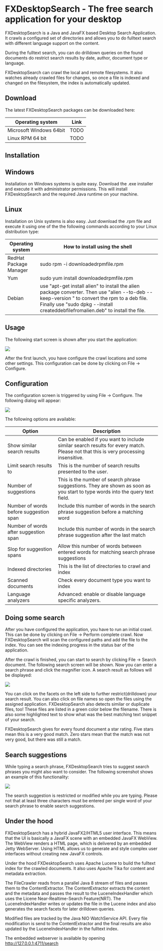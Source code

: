 FXDesktopSearch - The free search application for your desktop
==============================================================

FXDesktopSearch is a Java and JavaFX based Desktop Search Application. It crawls a configured set of directories and allows you to do fulltext search with different language support on the content.

During the fulltext search, you can do drilldown queries on the found documents do restrict search results by date, author, document type or language.

FXDesktopSearch can crawl the local and remote filesystems. It also watches already crawled files for changes, so once a file is indexed and changed on the filesystem, the index is automatically updated.

Download
--------

The latest FXDesktopSearch packages can be downloaded here:

Operating system                  | Link                                                
----------------------------------|-----------------------------------------------------
Microsoft Windows 64bit           | TODO                                                     
Linux RPM 64 bit                  | TODO                                                     


Installation
------------

Windows
-------

Installation on Windows systems is quite easy. Download the .exe installer and execute it with administrator permissions. This will install FXDesktopSearch and the required Java runtime on your machine.

Linux
-----

Installation on Unix systems is also easy. Just download the .rpm file and execute it using one of the the following commands according to your Linux distribution type:

Operating system                 | How to install using the shell                                       
---------------------------------|-----------------------------------------------------
RedHat Package Manager           | sudo rpm -i downloadedrpmfile.rpm
Yum                              | sudo yum install downloadedrpmfile.rpm
Debian                           | use "apt-get install alien" to install the alien package converter. Then use "alien --to-deb --keep-version <downloadedrpmfile>" to convert the rpm to a deb file. Finally use "sudo dpkg --install createddebfilefromalien.deb" to install the file.

Usage
-----

The following start screen is shown after you start the application:

![](https://raw.githubusercontent.com/mirkosertic/FXDesktopSearch/master/documentation/startscreen.png)

After the first launch, you have configure the crawl locations and some other settings. This configuration can be done by clicking on File -> Configure.

Configuration
-------------

The configuration screen is triggered by using File -> Configure. The following dialog will appear:

![](https://raw.githubusercontent.com/mirkosertic/FXDesktopSearch/master/documentation/configuration.png)

The following options are available:

Option                                         | Description                                       
-----------------------------------------------|-------------------------------------------
Show similar search results                    | Can be enabled if you want to include similar search results for every match. Please not that this is very processing insensitive.
Limit search results to                        | This is the number of search results presented to the user.
Number of suggestions                          | This is the number of search phrase suggestions. They are shown as soon as you start to type words into the query text field.
Number of words before suggestion span         | Include this number of words in the search phrase suggestion before a matching word
Number of words after suggestion span          | Include this number of words in the search phrase suggestion after the last match
Slop for suggestion spans                      | Allow this number of words between entered words for matching search phrase suggestions
Indexed directories                            | This is the list of directories to crawl and index
Scanned documents                              | Check every document type you want to index
Language analyzers                             | Advanced: enable or disable language specific analyzers.

Doing some search
-----------------

After you have configured the application, you have to run an initial crawl. This can be done by clicking on File -> Perform complete crawl. Now FXDesktopSearch will scan the configured paths and add the file to the index. You can see the indexing progress in the status bar of the application.

After the crawl is finished, you can start to search by clicking File -> Search document. The following search screen will be shown. Now you can enter a search phrase and click the magnifier icon. A search result as follows will be displayed:

![](https://raw.githubusercontent.com/mirkosertic/FXDesktopSearch/master/documentation/searchresult.png)

You can click on the facets on the left side to further restrict(drilldown) your search result. You can also click on file names so open the files using the assigned application. FXDesktopSearch also detects similar or duplicate files, too! These files are listed in a green color below the filename. There is also some highlighted text to show what was the best matching text snippet of your search.

FXDesktopSearch gives for every found document a star rating. Five stars mean this is a very good match. Zero stars mean that the match was not very good, but there was still a match.

Search suggestions
------------------

While typing a search phrase, FXDesktopSearch tries to suggest search phrases you might also want to consider. The following screenshot shows an example of this functionality:

![](https://raw.githubusercontent.com/mirkosertic/FXDesktopSearch/master/documentation/searchsuggestion.png)

The search suggestion is restricted or modified while you are typing. Please not that at least three characters must be entered per single word of your search phrase to enable search suggestions.

Under the hood
--------------

FXDesktopSearch has a hybrid JavaFX2/HTML5 user interface. This means that the UI is basically a JavaFX scene with an embedded JavaFX WebView. The WebView renders a HTML page,
which is delivered by an embedded Jetty WebServer. Using HTML allows us to generate and style complex user interfaces without creating new JavaFX controls.

Under the hood FXDesktopSearch uses Apache Lucene to build the fulltext index for the crawled documents. It also uses Apache Tika for content and metadata extraction.

The FileCrawler reads from a parallel Java 8 stream of files and passes them to the ContentExtractor. 
The ContentExtractor extracts the content and the metadata and passes the result to the LuceneIndexHandler which uses the Licene Near-Realtime-Search Feature(NRT). The LuceneIndexHandler writes or updates the file in the Lucene index and also generates the search facets for later drilldown queries.

Modified files are tracked by the Java NIO WatchService API. Every file modification is send to the ContentExtractor and the final results are also updated by the LuceneIndexHandler in the fulltext index.

The embedded webserver is available by opening http://127.0.0.1:4711/search
